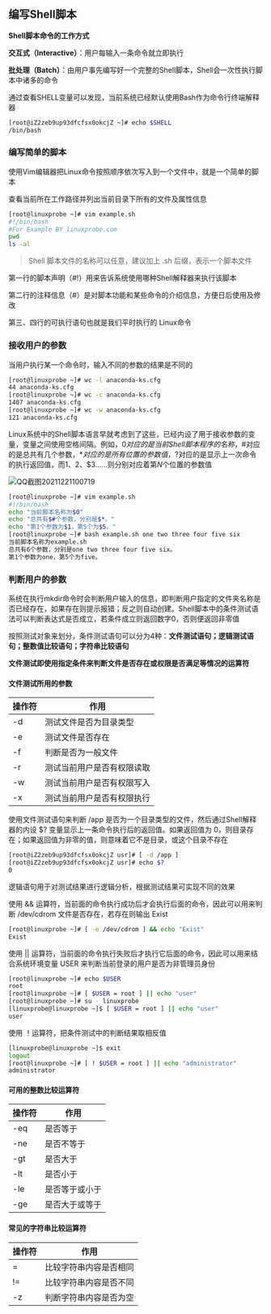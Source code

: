 ## 编写Shell脚本

**Shell脚本命令的工作方式**

**交互式（Interactive）**：用户每输入一条命令就立即执行

**批处理（Batch）**：由用户事先编写好一个完整的Shell脚本，Shell会一次性执行脚本中诸多的命令

通过查看SHELL变量可以发现，当前系统已经默认使用Bash作为命令行终端解释器

```bash
[root@iZ2zeb9up93dfcfsx0okcjZ ~]# echo $SHELL
/bin/bash
```

### 编写简单的脚本

使用Vim编辑器把Linux命令按照顺序依次写入到一个文件中，就是一个简单的脚本

查看当前所在工作路径并列出当前目录下所有的文件及属性信息

```bash
[root@linuxprobe ~]# vim example.sh
#!/bin/bash 
#For Example BY linuxprobe.com 
pwd 
ls -al
```

> Shell 脚本文件的名称可以任意，建议加上 .sh 后缀，表示一个脚本文件

第一行的脚本声明（#!）用来告诉系统使用哪种Shell解释器来执行该脚本

第二行的注释信息（#）是对脚本功能和某些命令的介绍信息，方便日后使用及修改

第三、四行的可执行语句也就是我们平时执行的 Linux命令

### 接收用户的参数

当用户执行某一个命令时，输入不同的参数的结果是不同的

```bash
[root@linuxprobe ~]# wc -l anaconda-ks.cfg 
44 anaconda-ks.cfg
[root@linuxprobe ~]# wc -c anaconda-ks.cfg 
1407 anaconda-ks.cfg
[root@linuxprobe ~]# wc -w anaconda-ks.cfg 
121 anaconda-ks.cfg
```

Linux系统中的Shell脚本语言早就考虑到了这些，已经内设了用于接收参数的变量，变量之间使用空格间隔。例如，$0对应的是当前Shell脚本程序的名称，$#对应的是总共有几个参数，$*对应的是所有位置的参数值，$?对应的是显示上一次命令的执行返回值，而$1、$2、$3……则分别对应着第*N*个位置的参数值

![QQ截图20211221100719](C:\Users\91208\Desktop\QQ截图20211221100719.png)

```bash
[root@linuxprobe ~]# vim example.sh
#!/bin/bash
echo "当前脚本名称为$0"
echo "总共有$#个参数，分别是$*。"
echo "第1个参数为$1，第5个为$5。"
[root@linuxprobe ~]# bash example.sh one two three four five six
当前脚本名称为example.sh
总共有6个参数，分别是one two three four five six。
第1个参数为one，第5个为five。
```

### 判断用户的参数

系统在执行mkdir命令时会判断用户输入的信息，即判断用户指定的文件夹名称是否已经存在，如果存在则提示报错；反之则自动创建。Shell脚本中的条件测试语法可以判断表达式是否成立，若条件成立则返回数字0，否则便返回非零值

按照测试对象来划分，条件测试语句可以分为4种：**文件测试语句；逻辑测试语句；整数值比较语句；字符串比较语句**

**文件测试即使用指定条件来判断文件是否存在或权限是否满足等情况的运算符**

#### 文件测试所用的参数

| 操作符 | 作用                       |
| ------ | -------------------------- |
| -d     | 测试文件是否为目录类型     |
| -e     | 测试文件是否存在           |
| -f     | 判断是否为一般文件         |
| -r     | 测试当前用户是否有权限读取 |
| -w     | 测试当前用户是否有权限写入 |
| -x     | 测试当前用户是否有权限执行 |

使用文件测试语句来判断 /app 是否为一个目录类型的文件，然后通过Shell解释器的内设 $? 变量显示上一条命令执行后的返回值。如果返回值为 0，则目录存在；如果返回值为非零的值，则意味着它不是目录，或这个目录不存在

```bash
[root@iZ2zeb9up93dfcfsx0okcjZ usr]# [ -d /app ]
[root@iZ2zeb9up93dfcfsx0okcjZ usr]# echo $?
0
```

逻辑语句用于对测试结果进行逻辑分析，根据测试结果可实现不同的效果

使用 && 运算符，当前面的命令执行成功后才会执行后面的命令，因此可以用来判断 /dev/cdrom 文件是否存在，若存在则输出 Exist

```bash
[root@linuxprobe ~]# [ -e /dev/cdrom ] && echo "Exist"
Exist
```

使用 || 运算符，当前面的命令执行失败后才执行它后面的命令，因此可以用来结合系统环境变量 USER 来判断当前登录的用户是否为非管理员身份

```bash
[root@linuxprobe ~]# echo $USER
root
[root@linuxprobe ~]# [ $USER = root ] || echo "user"
[root@linuxprobe ~]# su - linuxprobe 
[linuxprobe@linuxprobe ~]$ [ $USER = root ] || echo "user"
user
```

使用 ！运算符，把条件测试中的判断结果取相反值

```bash
[linuxprobe@linuxprobe ~]$ exit
logout
[root@linuxprobe ~]# [ ! $USER = root ] || echo "administrator"
administrator
```

#### 可用的整数比较运算符

| 操作符 | 作用           |
| ------ | -------------- |
| -eq    | 是否等于       |
| -ne    | 是否不等于     |
| -gt    | 是否大于       |
| -lt    | 是否小于       |
| -le    | 是否等于或小于 |
| -ge    | 是否大于或等于 |

#### 常见的字符串比较运算符

| 操作符 | 作用                   |
| ------ | ---------------------- |
| =      | 比较字符串内容是否相同 |
| !=     | 比较字符串内容是否不同 |
| -z     | 判断字符串内容是否为空 |

